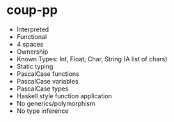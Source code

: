# coup-pp
- Interpreted
- Functional
- 4 spaces
- Ownership
- Known Types: Int, Float, Char, String (A list of chars)
- Static typing
- PascalCase functions
- PascalCase variables
- PascalCase types
- Haskell style function application
- No generics/polymorphism
- No type inference

